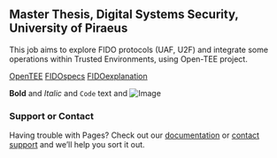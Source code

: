 ## Master Thesis, Digital Systems Security, University of Piraeus

This job aims to explore FIDO protocols (UAF, U2F) and integrate some operations within Trusted Environments, using Open-TEE project.

[OpenTEE](https://open-tee.github.io) 
[FIDOspecs](https://fidoalliance.org/download/)
[FIDOexplanation](https://www.youtube.com/watch?v=msOSkU__xH0)




**Bold** and _Italic_ and `Code` text
and ![Image](src)
### Support or Contact
Having trouble with Pages? Check out our [documentation](https://help.github.com/categories/github-pages-basics/) or [contact support](https://github.com/contact) and we’ll help you sort it out.
